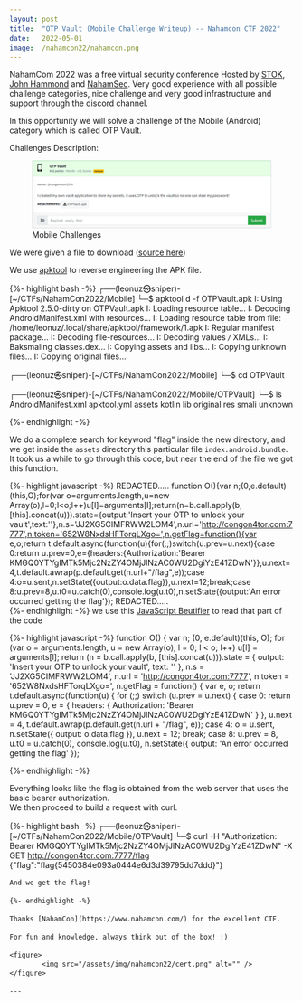 ```yaml
---
layout: post
title:  "OTP Vault (Mobile Challenge Writeup) -- Nahamcon CTF 2022"
date:   2022-05-01
image:  /nahamcon22/nahamcon.png
---
```

<p class="intro"><span class="dropcap">N</span>ahamCom 2022 was a free virtual security conference Hosted by <a href="https://twitter.com/STOKFredrik">STOK</a>, <a href="https://twitter.com/_johnhammond">John Hammond</a> and <a href="https://twitter.com/NahamSec">NahamSec</a>. Very good experience with all possible challenge categories, nice challenge and very good infrastructure and support through the discord channel.</p>  

In this opportunity we will solve a challenge of the Mobile (Android) category which is called OTP Vault.  

Challenges Description:

<figure>
        <img src="/assets/img/nahamcon22/chall.png" alt="" />
        <figcaption>Mobile Challenges</figcaption>
</figure>

We were given a file to download ([source here](https://github.com/leonuz/CTFs/raw/main/stuff/OTPVault.apk))

We use [apktool](https://ibotpeaches.github.io/Apktool/) to reverse engineering the APK file.

{%- highlight bash -%}
┌──(leonuz㉿sniper)-[~/CTFs/NahamCon2022/Mobile]
└─$ apktool d -f OTPVault.apk
I: Using Apktool 2.5.0-dirty on OTPVault.apk
I: Loading resource table...
I: Decoding AndroidManifest.xml with resources...
I: Loading resource table from file: /home/leonuz/.local/share/apktool/framework/1.apk
I: Regular manifest package...
I: Decoding file-resources...
I: Decoding values */* XMLs...
I: Baksmaling classes.dex...
I: Copying assets and libs...
I: Copying unknown files...
I: Copying original files...

┌──(leonuz㉿sniper)-[~/CTFs/NahamCon2022/Mobile]
└─$ cd OTPVault

┌──(leonuz㉿sniper)-[~/CTFs/NahamCon2022/Mobile/OTPVault]
└─$ ls
AndroidManifest.xml  apktool.yml  assets  kotlin  lib  original  res  smali  unknown

{%- endhighlight -%}

We do a complete search for keyword "flag" inside the new directory, and we get inside the `assets` directory this particular file `index.android.bundle`.  
It took us a while to go through this code, but near the end of the file we got this function. 

{%- highlight javascript -%}
REDACTED.....
function O(){var n;(0,e.default)(this,O);for(var o=arguments.length,u=new Array(o),l=0;l<o;l++)u[l]=arguments[l];return(n=b.call.apply(b,[this].concat(u))).state={output:'Insert your OTP to unlock your vault',text:''},n.s='JJ2XG5CIMFRWW2LOM4',n.url='http://congon4tor.com:7777',n.token='652W8NxdsHFTorqLXgo=',n.getFlag=function(){var e,o;return t.default.async(function(u){for(;;)switch(u.prev=u.next){case 0:return u.prev=0,e={headers:{Authorization:'Bearer KMGQ0YTYgIMTk5Mjc2NzZY4OMjJlNzAC0WU2DgiYzE41ZDwN'}},u.next=4,t.default.awrap(p.default.get(n.url+"/flag",e));case 4:o=u.sent,n.setState({output:o.data.flag}),u.next=12;break;case 8:u.prev=8,u.t0=u.catch(0),console.log(u.t0),n.setState({output:'An error occurred getting the flag'});
REDACTED.....                                                                                                                                      
{%- endhighlight -%}
we use this [JavaScript Beutifier](https://javascriptbeautifier.org/) to read that part of the code

{%- highlight javascript -%}
function O() {
    var n;
    (0, e.default)(this, O);
    for (var o = arguments.length, u = new Array(o), l = 0; l < o; l++) u[l] = arguments[l];
    return (n = b.call.apply(b, [this].concat(u))).state = {
            output: 'Insert your OTP to unlock your vault',
            text: ''
        }, n.s = 'JJ2XG5CIMFRWW2LOM4', n.url = 'http://congon4tor.com:7777', n.token = '652W8NxdsHFTorqLXgo=', n.getFlag = function() {
            var e, o;
            return t.default.async(function(u) {
                        for (;;) switch (u.prev = u.next) {
                                case 0:
                                    return u.prev = 0, e = {
                                        headers: {
                                            Authorization: 'Bearer KMGQ0YTYgIMTk5Mjc2NzZY4OMjJlNzAC0WU2DgiYzE41ZDwN'
                                        }
                                    }, u.next = 4, t.default.awrap(p.default.get(n.url + "/flag", e));
                                case 4:
                                    o = u.sent, n.setState({
                                        output: o.data.flag
                                    }), u.next = 12;
                                    break;
                                case 8:
                                    u.prev = 8, u.t0 = u.catch(0), console.log(u.t0), n.setState({
                                        output: 'An error occurred getting the flag'
                                    });

{%- endhighlight -%}

Everything looks like the flag is obtained from the web server that uses the basic bearer authorization.  
We then proceed to build a request with curl.  

{%- highlight bash -%}
┌──(leonuz㉿sniper)-[~/CTFs/NahamCon2022/Mobile/OTPVault]
└─$ curl -H "Authorization: Bearer KMGQ0YTYgIMTk5Mjc2NzZY4OMjJlNzAC0WU2DgiYzE41ZDwN" -X GET http://congon4tor.com:7777/flag
{"flag":"flag{5450384e093a0444e6d3d39795dd7ddd}"}
```
And we get the flag!

{%- endhighlight -%}

Thanks [NahamCon](https://www.nahamcon.com/) for the excellent CTF.

For fun and knowledge, always think out of the box! :)

<figure>
        <img src="/assets/img/nahamcon22/cert.png" alt="" />
</figure>

---
